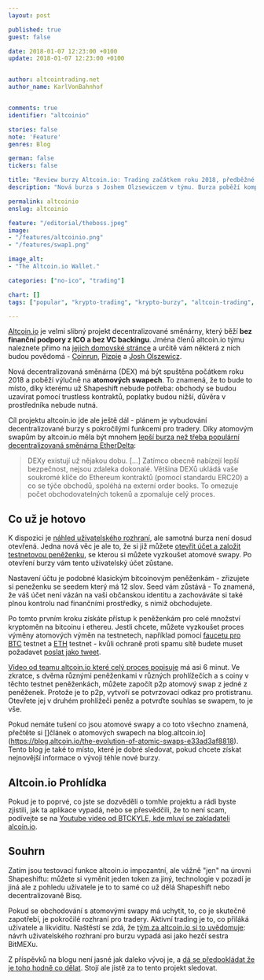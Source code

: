 ```yaml
---
layout: post

published: true
guest: false

date: 2018-01-07 12:23:00 +0100
update: 2018-01-07 12:23:00 +0100


author: altcointrading.net
author_name: KarlVonBahnhof


comments: true
identifier: "altcoinio"

stories: false
note: 'Feature'
genres: Blog

german: false
tickers: false

title: "Review burzy Altcoin.io: Trading začátkem roku 2018, předběžné registrace otevřeny"
description: "Nová burza s Joshem Olzsewiczem v týmu. Burza poběží kompletně na atomových swapech. Signup je už otevřen - můžete si atomový swap vyzkoušet na testnetu!"

permalink: altcoinio
enslug: altcoinio

feature: "/editorial/theboss.jpeg"
image:
- "/features/altcoinio.png"
- "/features/swap1.png"

image_alt:
- "The Altcoin.io Wallet."

categories: ["no-ico", "trading"]

chart: []
tags: ["popular", "krypto-trading", "krypto-burzy", "altcoin-trading", "atomic-swap", "josh-olszewicz", "pizpie", "cryptocoinrun"]

---
```


[Altcoin.io](http://www.altcoin.io/?kid=KHPDT) je velmi slibný projekt decentralizované směnárny, který běží **bez finanční podpory z ICO a bez VC backingu**. Jména členů altcoin.io týmu naleznete přímo na [jejich domovské stránce](http://www.altcoin.io/?kid=KHPDT) a určitě vám některá z nich budou povědomá - [Coinrun](https://medium.com/@cryptocoinrun), [Pizpie](https://twitter.com/mBTCPizpie) a [Josh Olszewicz](https://www.youtube.com/user/carpenoctom/featured).

Nová decentralizovaná směnárna (DEX) má být spuštěna počátkem roku 2018 a poběží výlučně na **atomových swapech**. To znamená, že to bude to místo, díky kterému už Shapeshift nebude potřeba: obchody se budou uzavírat pomocí trustless kontraktů, poplatky budou nižší, důvěra v prostředníka nebude nutná.

Cíl projektu altcoin.io jde ale ještě dál - plánem je vybudování decentralizované burzy s pokročilými funkcemi pro tradery. Díky atomovým swapům by altcoin.io měla být mnohem [lepší burza než třeba populární decentralizovaná směnárna EtherDelta](https://blog.altcoin.io/decentralized-exchanges-explained-and-why-we-need-them-more-than-ever-4ef9fbb9192d):

> DEXy existují už nějakou dobu. [...] Zatímco obecně nabízejí lepší bezpečnost, nejsou zdaleka dokonalé. Většina DEXů ukládá vaše soukromé klíče do Ethereum kontraktů (pomocí standardu ERC20) a co se týče obchodů, spoléhá na externí order books. To omezuje počet obchodovatelných tokenů a zpomaluje celý proces.

## Co už je hotovo

K dispozici je [náhled uživatelského rozhraní](http://www.preview.altcoin.io/), ale samotná burza není dosud otevřená. Jedna nová věc je ale to, že si již můžete [otevřít účet a založit testnetovou peněženku](http://www.altcoin.io/?kid=KHPDT), se kterou si můžete vyzkoušet atomové swapy. Po otevření burzy vám tento uživatelský účet zůstane.

Nastavení účtu je podobné klasickým bitcoinovým peněženkám - zřizujete si peneženku se seedem který má 12 slov. Seed vám zůstává - To znamená, že váš účet není vázán na vaši občanskou identitu a zachováváte si také plnou kontrolu nad finančními prostředky, s nimiž obchodujete.

Po tomto prvním kroku získáte přístup k peněženkám pro celé množství kryptoměn na bitcoinu i ethereu. Jestli chcete, můžete vyzkoušet proces výměny atomových výměn na testnetech, například pomocí [faucetu pro BTC](https://testnet.manu.backend.hamburg/faucet) testnet a [ETH](https://www.rinkeby.io/#faucet) testnet - kvůli ochraně proti spamu sítě budete muset požadavet [poslat jako tweet](https://twitter.com/_karlvonbahnhof/status/949975902997409792).

[Video od teamu altcoin.io které celý proces popisuje](https://vimeo.com/249200127) má asi 6 minut. Ve zkratce, s dvěma různými peněženkami v různých prohlížečích a s coiny v těchto testnet peněženkách, můžete započít p2p atomový swap z jedné z peněženek. Protože je to p2p, vytvoří se potvrzovací odkaz pro protistranu. Otevřete jej v druhém prohlížeči peněz a potvrďte souhlas se swapem, to je vše.

Pokud nemáte tušení co jsou atomové swapy a co toto všechno znamená, přečtěte si []článek o atomových swapech na blog.altcoin.io](https://blog.altcoin.io/the-evolution-of-atomic-swaps-e33ad3af8818). Tento blog je také to místo, které je dobré sledovat, pokud chcete získat nejnovější informace o vývoji téhle nové burzy.

## Altcoin.io Prohlídka

Pokud je to poprvé, co jste se dozvěděli o tomhle projektu a rádi byste zjistili, jak ta aplikace vypadá, nebo se přesvědčili, že to není scam, podívejte se na [Youtube video od BTCKYLE, kde mluví se zakladateli alcoin.io](https://www.youtube.com/watch?v=94CdO6dmav0).

## Souhrn


Zatím jsou testovací funkce altcoin.io impozantní, ale vážně "jen" na úrovni Shapeshiftu: můžete si vyměnit jeden token za jiný, technologie v pozadí je jiná ale z pohledu uživatele je to to samé co už dělá Shapeshift nebo decentralizovaně Bisq.

Pokud se obchodování s atomovými swapy má uchytit, to, co je skutečně zapotřebí, je pokročilé rozhraní pro tradery.  Aktivní trading je to, co přiláká uživatele a likviditu. Naštěstí se zdá, že [tým za altcoin.io si to uvědomuje](https://blog.altcoin.io/altcoin-exchanges-purpose-mission-values-and-value-proposition-7d525303c005): návrh uživatelského rozhraní pro burzu vypadá asi jako hezčí sestra BitMEXu.

Z příspěvků na blogu není jasné jak daleko vývoj je, a [dá se předpokládat že je toho hodně co dělat](https://feedback.altcoinexchange.com/). Stojí ale jistě za to tento projekt sledovat.

